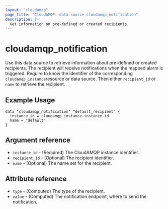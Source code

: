 ```yaml
---
layout: "cloudamqp"
page_title: "CloudAMQP: data source cloudamqp_notification"
description: |-
  Get information on pre-defined or created recipients.
---
```


# cloudamqp_notification

Use this data source to retrieve information about pre-defined or created recipients. The recipient will receive notifications when the mapped alarm is triggered. Require to know the identifier of the corresponding `cloudamqp_instance`resource or data source. Then either `recipient_id` or `name` to retrieve the recipient.

## Example Usage

```hcl
data "cloudamqp_notification" "default_recipient" {
  instance_id = cloudamqp_instance.instance.id
  name = "default"
}
```

## Argument reference

* `instance_id`   - (Required) The CloudAMQP instance identifier.
* `recipient_id`  - (Optional) The recipient identifier.
* `name`          - (Optional) The name set for the recipient.

## Attribute reference

* `type`  - (Computed) The type of the recipient.
* `value` - (Computed) The notification endpoint, where to send the notification.
